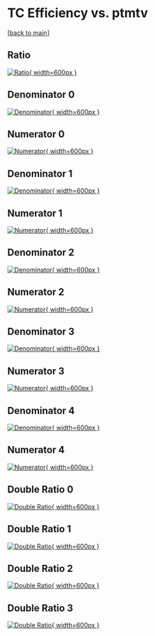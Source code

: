 # TC Efficiency vs. ptmtv

[[back to main](./)]



## Ratio

[![Ratio](../mtv/var/TC_loweta_13_1_eff_ptmtv.png){ width=600px }](../mtv/var/TC_loweta_13_1_eff_ptmtv.pdf)

## Denominator 0

[![Denominator](../mtv/den/TC_loweta_13_1_eff_ptmtv_den0.png){ width=600px }](../mtv/den/TC_loweta_13_1_eff_ptmtv_den0.pdf)

## Numerator 0

[![Numerator](../mtv/num/TC_loweta_13_1_eff_ptmtv_num0.png){ width=600px }](../mtv/num/TC_loweta_13_1_eff_ptmtv_num0.pdf)

## Denominator 1

[![Denominator](../mtv/den/TC_loweta_13_1_eff_ptmtv_den1.png){ width=600px }](../mtv/den/TC_loweta_13_1_eff_ptmtv_den1.pdf)

## Numerator 1

[![Numerator](../mtv/num/TC_loweta_13_1_eff_ptmtv_num1.png){ width=600px }](../mtv/num/TC_loweta_13_1_eff_ptmtv_num1.pdf)

## Denominator 2

[![Denominator](../mtv/den/TC_loweta_13_1_eff_ptmtv_den2.png){ width=600px }](../mtv/den/TC_loweta_13_1_eff_ptmtv_den2.pdf)

## Numerator 2

[![Numerator](../mtv/num/TC_loweta_13_1_eff_ptmtv_num2.png){ width=600px }](../mtv/num/TC_loweta_13_1_eff_ptmtv_num2.pdf)

## Denominator 3

[![Denominator](../mtv/den/TC_loweta_13_1_eff_ptmtv_den3.png){ width=600px }](../mtv/den/TC_loweta_13_1_eff_ptmtv_den3.pdf)

## Numerator 3

[![Numerator](../mtv/num/TC_loweta_13_1_eff_ptmtv_num3.png){ width=600px }](../mtv/num/TC_loweta_13_1_eff_ptmtv_num3.pdf)

## Denominator 4

[![Denominator](../mtv/den/TC_loweta_13_1_eff_ptmtv_den4.png){ width=600px }](../mtv/den/TC_loweta_13_1_eff_ptmtv_den4.pdf)

## Numerator 4

[![Numerator](../mtv/num/TC_loweta_13_1_eff_ptmtv_num4.png){ width=600px }](../mtv/num/TC_loweta_13_1_eff_ptmtv_num4.pdf)

## Double Ratio 0

[![Double Ratio](../mtv/ratio/TC_loweta_13_1_eff_ptmtv_ratio0.png){ width=600px }](../mtv/ratio/TC_loweta_13_1_eff_ptmtv_ratio0.pdf)

## Double Ratio 1

[![Double Ratio](../mtv/ratio/TC_loweta_13_1_eff_ptmtv_ratio1.png){ width=600px }](../mtv/ratio/TC_loweta_13_1_eff_ptmtv_ratio1.pdf)

## Double Ratio 2

[![Double Ratio](../mtv/ratio/TC_loweta_13_1_eff_ptmtv_ratio2.png){ width=600px }](../mtv/ratio/TC_loweta_13_1_eff_ptmtv_ratio2.pdf)

## Double Ratio 3

[![Double Ratio](../mtv/ratio/TC_loweta_13_1_eff_ptmtv_ratio3.png){ width=600px }](../mtv/ratio/TC_loweta_13_1_eff_ptmtv_ratio3.pdf)

